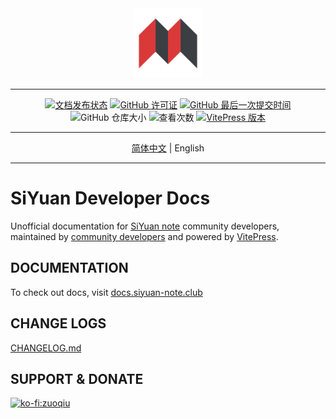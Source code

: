 <div align="center">
<img src="./docs/public/static/siyuan-logo-512.png" style="width: 8em; height: 8em;">

---
[![文档发布状态](https://img.shields.io/github/actions/workflow/status/Zuoqiu-Yingyi/siyuan-developer-docs/publish.yml?style=flat-square)](https://github.com/Zuoqiu-Yingyi/siyuan-developer-docs/actions/workflows/publish.yml)
[![GitHub 许可证](https://img.shields.io/github/license/Zuoqiu-Yingyi/siyuan-developer-docs?style=flat-square)](https://github.com/Zuoqiu-Yingyi/siyuan-developer-docs/blob/main/LICENSE)
[![GitHub 最后一次提交时间](https://img.shields.io/github/last-commit/Zuoqiu-Yingyi/siyuan-developer-docs?style=flat-square)](https://github.com/Zuoqiu-Yingyi/siyuan-developer-docs/commits/main)
![GitHub 仓库大小](https://img.shields.io/github/repo-size/Zuoqiu-Yingyi/siyuan-developer-docs?style=flat-square)
![查看次数](https://hits.b3log.org/Zuoqiu-Yingyi/siyuan-developer-docs.svg)
[![VitePress 版本](https://img.shields.io/badge/VitePress-1.0.0--beta.1-10B981?style=flat-square)](https://github.com/vuejs/vitepress)

---
[简体中文](./README-zh-Hans.md) \| English

---
</div>

# SiYuan Developer Docs

Unofficial documentation for [SiYuan note](https://github.com/siyuan-note/siyuan) community developers, maintained by [community developers](https://github.com/Zuoqiu-Yingyi/siyuan-developer-docs/graphs/contributors) and powered by [VitePress](https://vitepress.vuejs.org/).

## DOCUMENTATION

To check out docs, visit [docs.siyuan-note.club](https://docs.siyuan-note.club/en/)

## CHANGE LOGS

[CHANGELOG.md](./CHANGELOG.md)

## SUPPORT & DONATE

[![ko-fi:zuoqiu](https://ko-fi.com/img/githubbutton_sm.svg)](https://ko-fi.com/C1C1LEIJ5)

